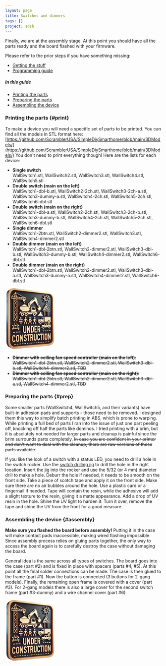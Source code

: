```yaml
---
layout: page
title: Switches and dimmers
tags: []
project: sdsh
---
```


Finally, we are at the assembly stage. At this point you should have all the parts ready and the board flashed with your firmware.

Please refer to the prior steps if you have something missing:
- [Getting the stuff](/sdsh/teardown/)
- [Programming guide](/sdsh/programming/)

##### In this guide

- [Printing the parts](#print)
- [Preparing the parts](#prep)
- [Assembling the device](#assembly)

### Printing the parts {#print}

To make a device you will need a specific set of parts to be printed. You can find all the models in STL format here: [https://github.com/ScramblerUSA/SimpleDiySmarthome/blob/main/3DModels/](https://github.com/ScramblerUSA/SimpleDiySmarthome/blob/main/3DModels/)
You don't need to print everything though! Here are the lists for each device:

- **Single switch**<br/>
  WallSwitch1.stl, WallSwitch2.stl, WallSwitch3.stl, WallSwitch4.stl, WallSwitch5.stl
- **Double switch (main on the left)**<br/>
  WallSwitch1-dbl-b.stl, WallSwitch2-2ch.stl, WallSwitch3-2ch-a.stl, WallSwitch3-dummy-a.stl, WallSwitch4-2ch.stl, WallSwitch5-2ch.stl, WallSwitch6-dbl.stl
- **Double switch (main on the right)**<br/>
  WallSwitch1-dbl-a.stl, WallSwitch2-2ch.stl, WallSwitch3-2ch-b.stl, WallSwitch3-dummy-b.stl, WallSwitch4-2ch.stl, WallSwitch5-2ch.stl, WallSwitch6-dbl.stl
- **Single dimmer**<br/>
  WallSwitch1-2btn.stl, WallSwitch2-dimmer2.stl, WallSwitch3.stl, WallSwitch4-dimmer2.stl
- **Double dimmer (main on the left)**<br/>
  WallSwitch1-dbl-2btn.stl, WallSwitch2-dimmer2.stl, WallSwitch3-dbl-b.stl, WallSwitch3-dummy-b.stl, WallSwitch4-dimmer2.stl, WallSwitch6-dbl.stl
- **Double dimmer (main on the right)**<br/>
  WallSwitch1-dbl-2btn.stl, WallSwitch2-dimmer2.stl, WallSwitch3-dbl-a.stl, WallSwitch3-dummy-a.stl, WallSwitch4-dimmer2.stl, WallSwitch6-dbl.stl

![](/images/under-construction.png)

- ~~**Dimmer with ceiling fan speed controller (main on the left)**: WallSwitch1-dbl-2btn.stl, WallSwitch2-dimmer2.stl, WallSwitch3-dbl-b.stl, WallSwitch4-dimmer2.stl, TBD~~
- ~~**Dimmer with ceiling fan speed controller (main on the right)**: WallSwitch1-dbl-2btn.stl, WallSwitch2-dimmer2.stl, WallSwitch3-dbl-a.stl, WallSwitch4-dimmer2.stl, TBD~~

 


### Preparing the parts {#prep}

Some smaller parts (WallSwitch4, WallSwitch5, and their variants) have built-in adhesion pads and supports - those need to be removed.
I designed them this way to simplify batch printing in ABS, which is prone to warping. While printing a full bed of parts I ran into the issue of just one part peeling off, knocking off half the parts like dominos.
I tried printing with a brim, but it is absolutely not needed for larger parts and cleanup is painful since the brim surrounds parts completely.
~~In case you are confident in your printer and don't want to deal with the cleanup, there are raw versions of those parts available.~~

If you like the look of a switch with a status LED, you need to drill a hole in the switch rocker.
Use the [switch drilling jig](https://github.com/ScramblerUSA/SimpleDiySmarthome/blob/main/3DModels/WallSwitch-DrillingJig.stl) to drill the hole in the right location.
Insert the jig into the rocker and use the 5/32 (or 4 mm) diameter drill to make a hole. Deburr the hole if needed, it needs to be smooth on the front side.
Take a piece of scotch tape and apply it on the front side. Make sure there are no air bubbles around the hole.
Use a plastic card or a fingernail if needed. Tape will contain the resin, while the adhesive will add a slight texture to the resin, giving it a matte appearance.
Add a drop of UV resin in the hole. Shine the UV light to harden it. Turn it over, remove the tape and shine the UV from the front for a good measure.


### Assembling the device {#assembly}

**Make sure you flashed the board before assembly!** Putting it in the case will make contact pads inaccessible, making wired flashing impossible.
Since assembly process relies on gluing parts together, the only way to access the board again is to carefully destroy the case without damaging the board.

General idea is the same across all types of switches. The board goes into the case (part #2) and is fixed in place with spacers (parts #4, #5).
At this point all the final solder connections can be made. The case is then glued to the frame (part #1).
Now the button is connected (3 buttons for 2-gang models). Finally, the remaining open frame is covered with a cover (part #3).
For 2-gang models there is also a large cover for the second switch frame (part #3-dummy) and a wire channel cover (part #6).


![](/images/under-construction.png)
